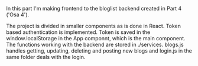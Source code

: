 In this part I'm making frontend to the bloglist backend created in Part 4 ('Osa 4').

The project is divided in smaller components as is done in React. Token based authentication is implemented. Token is saved in the window.localStorage in the App componnt,
which is the main component. The functions working with the backend are stored in ./services. blogs.js handles getting, updating, deleting and posting new blogs and
login.js in the same folder deals with the login.
